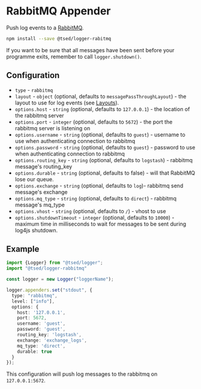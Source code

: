 # RabbitMQ Appender

Push log events to a [RabbitMQ](https://www.rabbitmq.com/).

```bash
npm install --save @tsed/logger-rabitmq
```

If you want to be sure that all messages have been sent before your programme exits, remember to call `logger.shutdown()`.

## Configuration

* `type` - `rabbitmq`
* `layout` - `object` (optional, defaults to `messagePassThroughLayout`) - the layout to use for log events (see [Layouts](/docs/layouts/readme.md)).
* `options.host` - `string` (optional, defaults to `127.0.0.1`) - the location of the rabbitmq server
* `options.port` - `integer` (optional, defaults to `5672`) - the port the rabbitmq server is listening on
* `options.username` - `string` (optional, defaults to `guest`) - username to use when authenticating connection to rabbitmq
* `options.password` - `string` (optional, defaults to `guest`) - password to use when authenticating connection to rabbitmq
* `options.routing_key` - `string` (optional, defaults to `logstash`) - rabbitmq message's routing_key
* `options.durable` - `string` (optional, defaults to false) - will that RabbitMQ lose our queue.
* `options.exchange` - `string` (optional, defaults to `log`)- rabbitmq send message's exchange
* `options.mq_type` - `string` (optional, defaults to `direct`) - rabbitmq message's mq_type
* `options.vhost` - `string` (optional, defaults to `/`) - vhost to use
* `options.shutdownTimeout` - `integer` (optional, defaults to `10000`) - maximum time in milliseconds to wait for messages to be sent during log4js shutdown.

## Example

```typescript
import {Logger} from "@tsed/logger";
import "@tsed/logger-rabbitmq"

const logger = new Logger("loggerName");

logger.appenders.set("stdout", {
  type: "rabbitmq",
  level: ["info"],
  options: {
    host: '127.0.0.1',
    port: 5672,
    username: 'guest',
    password: 'guest',
    routing_key: 'logstash',
    exchange: 'exchange_logs',
    mq_type: 'direct',
    durable: true
  }
});
```

This configuration will push log messages to the rabbitmq on `127.0.0.1:5672`.
